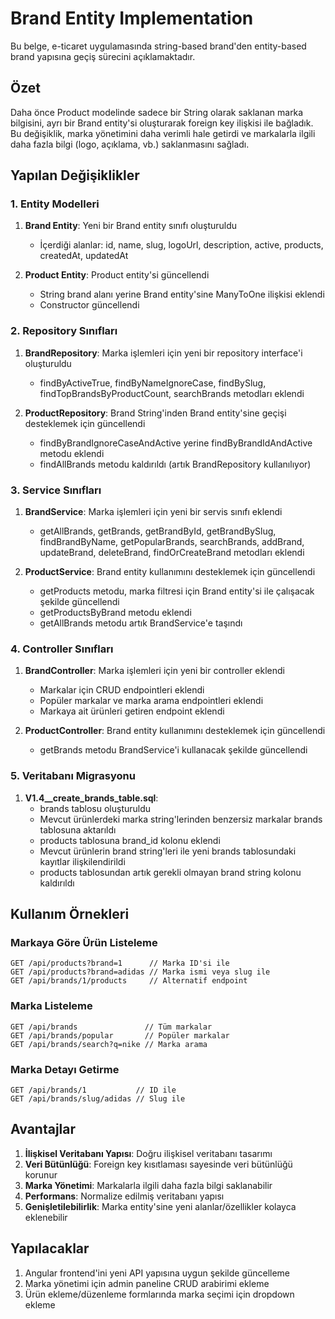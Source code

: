 # Brand Entity Implementation

Bu belge, e-ticaret uygulamasında string-based brand'den entity-based brand yapısına geçiş sürecini açıklamaktadır.

## Özet

Daha önce Product modelinde sadece bir String olarak saklanan marka bilgisini, ayrı bir Brand entity'si oluşturarak foreign key ilişkisi ile bağladık. Bu değişiklik, marka yönetimini daha verimli hale getirdi ve markalarla ilgili daha fazla bilgi (logo, açıklama, vb.) saklanmasını sağladı.

## Yapılan Değişiklikler

### 1. Entity Modelleri

1. **Brand Entity**: Yeni bir Brand entity sınıfı oluşturuldu
   - İçerdiği alanlar: id, name, slug, logoUrl, description, active, products, createdAt, updatedAt

2. **Product Entity**: Product entity'si güncellendi
   - String brand alanı yerine Brand entity'sine ManyToOne ilişkisi eklendi
   - Constructor güncellendi

### 2. Repository Sınıfları

1. **BrandRepository**: Marka işlemleri için yeni bir repository interface'i oluşturuldu
   - findByActiveTrue, findByNameIgnoreCase, findBySlug, findTopBrandsByProductCount, searchBrands metodları eklendi

2. **ProductRepository**: Brand String'inden Brand entity'sine geçişi desteklemek için güncellendi
   - findByBrandIgnoreCaseAndActive yerine findByBrandIdAndActive metodu eklendi
   - findAllBrands metodu kaldırıldı (artık BrandRepository kullanılıyor)

### 3. Service Sınıfları

1. **BrandService**: Marka işlemleri için yeni bir servis sınıfı eklendi
   - getAllBrands, getBrands, getBrandById, getBrandBySlug, findBrandByName, getPopularBrands, searchBrands, addBrand, updateBrand, deleteBrand, findOrCreateBrand metodları eklendi

2. **ProductService**: Brand entity kullanımını desteklemek için güncellendi
   - getProducts metodu, marka filtresi için Brand entity'si ile çalışacak şekilde güncellendi
   - getProductsByBrand metodu eklendi
   - getAllBrands metodu artık BrandService'e taşındı

### 4. Controller Sınıfları

1. **BrandController**: Marka işlemleri için yeni bir controller eklendi
   - Markalar için CRUD endpointleri eklendi
   - Popüler markalar ve marka arama endpointleri eklendi
   - Markaya ait ürünleri getiren endpoint eklendi

2. **ProductController**: Brand entity kullanımını desteklemek için güncellendi
   - getBrands metodu BrandService'i kullanacak şekilde güncellendi

### 5. Veritabanı Migrasyonu

1. **V1.4__create_brands_table.sql**:
   - brands tablosu oluşturuldu
   - Mevcut ürünlerdeki marka string'lerinden benzersiz markalar brands tablosuna aktarıldı
   - products tablosuna brand_id kolonu eklendi 
   - Mevcut ürünlerin brand string'leri ile yeni brands tablosundaki kayıtlar ilişkilendirildi
   - products tablosundan artık gerekli olmayan brand string kolonu kaldırıldı

## Kullanım Örnekleri

### Markaya Göre Ürün Listeleme

```
GET /api/products?brand=1      // Marka ID'si ile
GET /api/products?brand=adidas // Marka ismi veya slug ile
GET /api/brands/1/products     // Alternatif endpoint
```

### Marka Listeleme

```
GET /api/brands               // Tüm markalar
GET /api/brands/popular       // Popüler markalar
GET /api/brands/search?q=nike // Marka arama
```

### Marka Detayı Getirme

```
GET /api/brands/1           // ID ile
GET /api/brands/slug/adidas // Slug ile
```

## Avantajlar

1. **İlişkisel Veritabanı Yapısı**: Doğru ilişkisel veritabanı tasarımı
2. **Veri Bütünlüğü**: Foreign key kısıtlaması sayesinde veri bütünlüğü korunur
3. **Marka Yönetimi**: Markalarla ilgili daha fazla bilgi saklanabilir
4. **Performans**: Normalize edilmiş veritabanı yapısı
5. **Genişletilebilirlik**: Marka entity'sine yeni alanlar/özellikler kolayca eklenebilir

## Yapılacaklar

1. Angular frontend'ini yeni API yapısına uygun şekilde güncelleme
2. Marka yönetimi için admin paneline CRUD arabirimi ekleme
3. Ürün ekleme/düzenleme formlarında marka seçimi için dropdown ekleme 